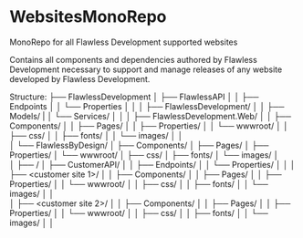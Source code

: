 # WebsitesMonoRepo
MonoRepo for all Flawless Development supported websites

Contains all components and dependencies authored by Flawless Development necessary to support and manage releases of any website developed by Flawless Development.

Structure:
<repo root>
├── FlawlessDevelopment
│   ├── FlawlessAPI
│   │   ├── Endpoints
│   │   └── Properties
│   │
│   ├── FlawlessDevelopment/
│   │   ├── Models/
|   │   └── Services/
│   │ 
│   ├── FlawlessDevelopment.Web/
│   │    ├── Components/
│   │    ├── Pages/
│   │    ├── Properties/
│   │    └── wwwroot/
│   │        ├── css/
│   │        ├── fonts/
│   │        └── images/
│   │   
│   └── FlawlessByDesign/
│       ├── Components/
│       ├── Pages/
│       ├── Properties/
│       └── wwwroot/
│           ├── css/
│           ├── fonts/
│           └── images/
│   
│
├── <customer>/
│   ├── CustomerAPI/
│   │   ├── Endpoints/
│   │   └── Properties/
│   │
│   ├── <customer site 1>/
│   │   ├── Components/
│   │   ├── Pages/
│   │   ├── Properties/
│   │   └── wwwroot/
│   │       ├── css/
│   │       ├── fonts/
│   │       └── images/
│   │   
│   ├── <customer site 2>/
│   │   ├── Components/
│   │   ├── Pages/
│   │   ├── Properties/
│   │   └── wwwroot/
│   │       ├── css/
│   │       ├── fonts/
│   │       └── images/
│   │   
